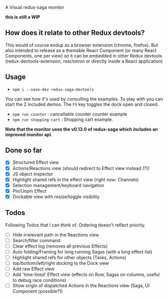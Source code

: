 
A Visual redux-saga monitor

**this is still a WIP**

## How does it relate to other Redux devtools?

This would of course endup as a browser extension (chrome, firefox). But also intended to release as a themable React Component
(or many React Components, one per view) so it can be embedded in other Redux devtools (redux-devtools-extension, reactotron or directly inside a React application)

## Usage

- `npm i --save-dev redux-saga-devtools`

You can see how it's used by consulting the examples. To play with you can start the
2 included demos. The `F9` key toggles the dock open and closed. 

- `npm run counter` : cancellable counter counter example
- `npm run shopping-cart`   : Shopping cart example.


**Note that the monitor uses the v0.13.0 of redux-saga which includes an improved
monitor api**.

## Done so far

- [x] Structured Effect view
- [x] Actions/Reactions view (should redirect to Effect view instead (?))
- [x] JS object inspector
- [x] Highlight shared refs in the effect view (right now: Channels)
- [x] Selection management/keyboard navigation
- [x] Pin/Unpin Effect
- [x] Dockable view with resize/toggle visibility

## Todos

Following Todos that I can think of. Ordering doesn't reflect priority.

- [ ] Hide irrelevant path in the Reactions view
- [ ] Search/filter command
- [ ] Clear effect log (removes all previous Effects)
- [ ] Auto folding/Framing for long running Sagas (with a long effect list)
- [ ] Highlight shared refs for other objects (Tasks, Actions)
- [ ] top/bottom/left/right docking to the Dock view
- [ ] Add raw Effect view
- [ ] Add 'time-lined' Effect view (effects on Row, Sagas on columns, useful to debug race conditions)
- [ ] Show origin of dispatched Actions in the Reactions view (Saga, UI Component (possible?))

